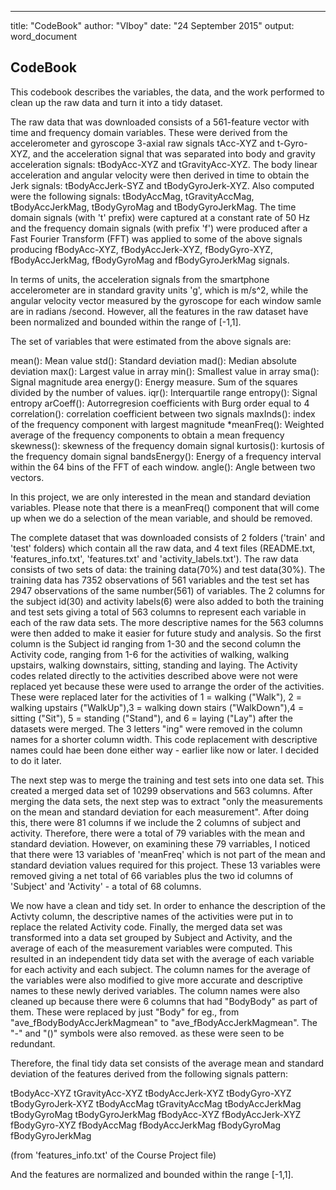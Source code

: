 ---
title: "CodeBook"
author: "VIboy"
date: "24 September 2015"
output: word_document


## CodeBook

This codebook describes the variables, the data, and the work performed to clean up the raw data and turn it into a tidy dataset.

The raw data that was downloaded consists of a 561-feature vector with time and frequency domain variables. These were derived from the accelerometer and gyroscope 3-axial raw signals tAcc-XYZ and t-Gyro-XYZ, and the acceleration signal that was separated into body and gravity acceleration signals: tBodyAcc-XYZ and tGravityAcc-XYZ. The body linear acceleration and angular velocity were then derived in time to obtain the Jerk signals: tBodyAccJerk-SYZ and tBodyGyroJerk-XYZ. Also computed were the following signals: tBodyAccMag, tGravityAccMag, tBodyAccJerkMag, tBodyGyroMag and tBodyGyroJerkMag. The time domain signals (with 't' prefix) were captured at a constant rate of 50 Hz and the frequency domain signals (with prefix 'f') were produced after a Fast Fourier Transform (FFT) was applied to some of the above signals producing fBodyAcc-XYZ, fBodyAccJerk-XYZ, fBodyGyro-XYZ, fBodyAccJerkMag, fBodyGyroMag and fBodyGyroJerkMag signals.

In terms of units, the acceleration signals from the smartphone accelerometer are in standard gravity units 'g', which is m/s^2, while the angular velocity vector measured by the gyroscope for each window samle are in radians /second. However, all the features in the raw dataset have been normalized and bounded within the range of [-1,1].

The set of variables that were estimated from the above signals are:

mean(): Mean value
std(): Standard deviation
mad(): Median absolute deviation 
max(): Largest value in array
min(): Smallest value in array
sma(): Signal magnitude area
energy(): Energy measure. Sum of the squares divided by the number of values. 
iqr(): Interquartile range 
entropy(): Signal entropy
arCoeff(): Autorregresion coefficients with Burg order equal to 4
correlation(): correlation coefficient between two signals
maxInds(): index of the frequency component with largest magnitude
*meanFreq(): Weighted average of the frequency components to obtain a mean frequency
skewness(): skewness of the frequency domain signal 
kurtosis(): kurtosis of the frequency domain signal 
bandsEnergy(): Energy of a frequency interval within the 64 bins of the FFT of each window.
angle(): Angle between two vectors.

In this project, we are only interested in the mean and standard deviation variables. Please note that there is a meanFreq() component that will come up when we do a selection of the mean variable, and should be removed.

The complete dataset that was downloaded consists of 2 folders ('train' and 'test' folders) which contain all the raw data, and 4 text files (README.txt, 'features_info.txt', 'features.txt' and 'activity_labels.txt'). The raw data consists of two sets of data: the training data(70%) and test data(30%). The training data has 7352 observations of 561 variables and the test set has 2947 observations of the same number(561) of variables. The 2 columns for the subject id(30) and activity labels(6) were also added to both the training and test sets giving a total of 563 columns to represent each variable in each of the raw data sets. The more descriptive names for the 563 columns were then added to make it easier for future study and analysis. So the first column is the Subject id ranging from 1-30 and the second column the Activity code, ranging from 1-6 for the activities of walking, walking upstairs, walking downstairs, sitting, standing and laying. The Activity codes related directly to the activities described above were not were replaced yet because these were used to arrange the order of the activities. These were replaced later for the activities of 1 = walking ("Walk"), 2 = walking upstairs ("WalkUp"),3 = walking down stairs ("WalkDown"),4 = sitting ("Sit"), 5 = standing ("Stand"), and 6 = laying ("Lay") after the datasets were merged. The 3 letters "ing" were removed in the column names for a shorter column width. This code replacement with descriptive names could hae been done either way - earlier like now or later. I decided to do it later.

The next step was to merge the training and test sets into one data set. This created a merged data set of 10299 observations and 563 columns. After merging the data sets, the next step was to extract "only the measurements on the mean and standard deviation for each measurement". After doing this, there were 81 columns if we include the 2 columns of subject and activity. Therefore, there were a total of 79 variables with the mean and standard deviation. However, on examining these 79 varriables, I noticed that there were 13 variables of 'meanFreq' which is not part of the mean and standard deviation values required for this project. These 13 variables were removed giving a net total of 66 variables plus the two id columns of 'Subject' and 'Activity' - a total of 68 columns.

We now have a clean and tidy set. In order to enhance the description of the Activty column, the descriptive names of the activities were put in to replace the related Activity code. Finally, the merged data set was transformed into a data set grouped by Subject and Activity, and the average of each of the measurement variables were computed. This resulted in an independent tidy data set with the average of each variable for each activity and each subject. The column names for the average of the variables were also modified to give more accurate and descriptive names to these newly derived variables. The column names were also cleaned up because there were 6 columns that had "BodyBody" as part of them. These were replaced by just "Body" for eg., from "ave_fBodyBodyAccJerkMagmean" to "ave_fBodyAccJerkMagmean". The "-" and "()" symbols were also removed. as these were seen to be redundant.

Therefore, the final tidy data set consists of the average mean and standard deviation of the features derived from the following signals pattern:

tBodyAcc-XYZ
tGravityAcc-XYZ
tBodyAccJerk-XYZ
tBodyGyro-XYZ
tBodyGyroJerk-XYZ
tBodyAccMag
tGravityAccMag
tBodyAccJerkMag
tBodyGyroMag
tBodyGyroJerkMag
fBodyAcc-XYZ
fBodyAccJerk-XYZ
fBodyGyro-XYZ
fBodyAccMag
fBodyAccJerkMag
fBodyGyroMag
fBodyGyroJerkMag

(from 'features_info.txt' of the Course Project file)

And the features are normalized and bounded within the range [-1,1].

